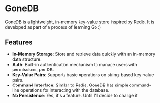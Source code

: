# GoneDB

GoneDB is a lightweight, in-memory key-value store inspired by Redis.
It is developed as part of a process of learning Go :)

## Features

- **In-Memory Storage**: Store and retrieve data quickly with an in-memory data structure.
- **Auth**: Built-in authentication mechanism to manage users with permissions, per DB.
- **Key-Value Pairs**: Supports basic operations on string-based key-value pairs.
- **Command Interface**: Similar to Redis, GoneDB has simple command-line operations for interacting with the database.
- **No Persistence**: Yes, it's a feature. Until I'll decide to change it
